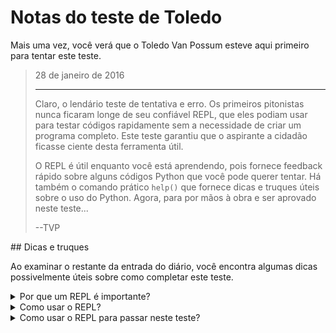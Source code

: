 # Notas do teste de Toledo

Mais uma vez, você verá que o Toledo Van Possum esteve aqui primeiro para tentar este teste.

<blockquote>
28 de janeiro de 2016
<hr/>
<p>
Claro, o lendário teste de tentativa e erro. Os primeiros pitonistas nunca ficaram longe de seu confiável REPL, que eles podiam usar para testar códigos rapidamente sem a necessidade de criar um programa completo. Este teste garantiu que o aspirante a cidadão ficasse ciente desta ferramenta útil.
</p>
<p>
O REPL é útil enquanto você está aprendendo, pois fornece feedback rápido sobre alguns códigos Python que você pode querer tentar. Há também o comando prático <code>help()</code> que fornece dicas e truques úteis sobre o uso do Python. Agora, para por mãos à obra e ser aprovado neste teste...
</p>
<p>
--TVP
</p>
</blockquote>
## Dicas e truques

Ao examinar o restante da entrada do diário, você encontra algumas dicas possivelmente úteis sobre como completar este teste.

<details>
<summary>Por que um REPL é importante?</summary>
Um [REPL](https://pythonprogramminglanguage.com/repl/) é uma ferramenta que você pode usar para experimentar com o código sem precisar criar um programa completo. Deseja apenas digitar algumas linhas de código para ver o que acontece? O REPL vai ajudar!

</details>
<details>
<summary>Como usar o REPL?</summary>
Quando você instala o Python, um REPL é uma das ferramentas que também é instalada para você. Você pode iniciar o REPL a partir do seu terminal digitando `python3` sozinho, sem argumentos adicionais. Inicie seu terminal agora e digite:

<pre style="padding:5px;background-color:#232323;color:#eee;">python3</pre>
Ao fazer isso, você verá um prompt que se parece com isso:

<pre style="padding:5px;background-color:#232323;color:#eee;">Python 3.7.4 (v3.7.4:e09359112e, Jul  8 2019, 14:54:52) 
[Clang 6.0 (clang-600.0.57)] on darwin
Type "help", "copyright", "credits" or "license" for more information.
>>> 
</pre>
Você pode usar essa interface interativa baseada em texto para digitar linhas de código Python que serão avaliadas quando você pressionar a tecla "Enter". Há várias funções incorporadas que você pode usar, digite `help()`, por exemplo, para iniciar um programa interativo de ajuda Python.

Quando terminar de usar o REPL, digite:

```python
quit()
```

Isso encerrará a sessão do REPL e o levará de volta à interface do terminal.

</details>
<details>
<summary>Como usar o REPL para passar neste teste?</summary>
Para concluir este teste, inicie a interface REPL. Use-o para responder às perguntas à direita. Depois de fazer isso, clique em *HACK* para verificar suas respostas e concluir o teste!

</details>
